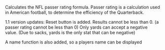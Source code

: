Calculates the NFL passer rating formula.
Passer rating is a calculation used in American football,
to determine the efficiency of the Quarterback.

1.1 version updates:
Reset button is added.
Results cannot be less than 0.
(a passer rating cannot be less than 0)
Only yards can accept a negative value.
(Due to sacks, yards is the only stat that can be negative)

A name function is also added, so a players name can be displayed




 
